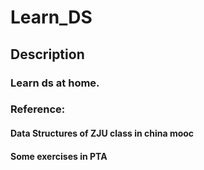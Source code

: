 # Learn_DS

## Description
### Learn ds at home. 
### Reference: 
#### <Data Structures and Algorithm Analysis in C>
#### Data Structures of ZJU class in china mooc
#### Some exercises in PTA

